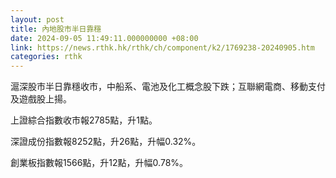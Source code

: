 ```yaml
---
layout: post
title: 內地股市半日靠穩
date: 2024-09-05 11:49:11.000000000 +08:00
link: https://news.rthk.hk/rthk/ch/component/k2/1769238-20240905.htm
categories: rthk
---
```


滬深股市半日靠穩收市，中船系、電池及化工概念股下跌；互聯網電商、移動支付及遊戲股上揚。

上證綜合指數收市報2785點，升1點。

深證成份指數報8252點，升26點，升幅0.32%。

創業板指數報1566點，升12點，升幅0.78%。
